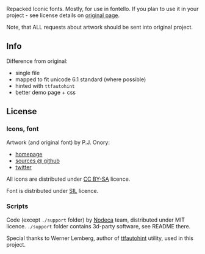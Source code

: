 Repacked Iconic fonts. Mostly, for use in fontello. If you plan to use it
in your project - see license details on [original page](http://somerandomdude.com/work/iconic/).

Note, that ALL requests about artwork should be sent into original project.


Info
----

Difference from original:

- single file
- mapped to fit unicode 6.1 standard (where possible)
- hinted with `ttfautohint`
- better demo page + css


License
-------

### Icons, font

Artwork (and original font) by P.J. Onory:

- [homepage](http://somerandomdude.com/work/iconic/)
- [sources @ github](https://github.com/somerandomdude/Iconic)
- [twitter](http://twitter.com/somerandomdude)

All icons are distributed under
[CC BY-SA](http://creativecommons.org/licenses/by-sa/3.0/) licence.

Font is distributed under
[SIL](http://scripts.sil.org/cms/scripts/page.php?site_id=nrsi&id=OFL) licence.


### Scripts

Code (except `./support` folder) by [Nodeca](https://github.com/nodeca) team,
distributed under MIT licence. `./support` folder contains 3d-party software,
see README there.

Special thanks to Werner Lemberg, author of
[ttfautohint](http://www.freetype.org/ttfautohint/) utility,
used in this project.

